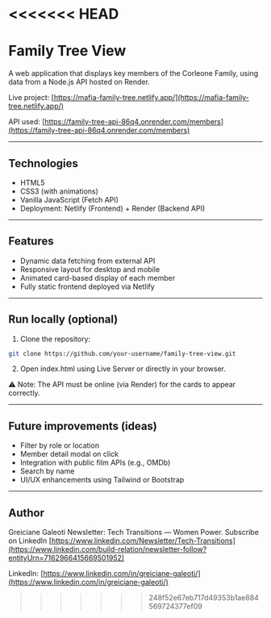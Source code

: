 <<<<<<< HEAD
=======
# Family Tree View

A web application that displays key members of the Corleone Family, using data from a Node.js API hosted on Render.

Live project:
[https://mafia-family-tree.netlify.app/](https://mafia-family-tree.netlify.app/)

API used:
[https://family-tree-api-86q4.onrender.com/members](https://family-tree-api-86q4.onrender.com/members)

---

## Technologies

* HTML5
* CSS3 (with animations)
* Vanilla JavaScript (Fetch API)
* Deployment: Netlify (Frontend) + Render (Backend API)

---

## Features

* Dynamic data fetching from external API
* Responsive layout for desktop and mobile
* Animated card-based display of each member
* Fully static frontend deployed via Netlify

---

## Run locally (optional)

1. Clone the repository:

```bash
git clone https://github.com/your-username/family-tree-view.git
```

2. Open index.html using Live Server or directly in your browser.

⚠️ Note: The API must be online (via Render) for the cards to appear correctly.

---

## Future improvements (ideas)

* Filter by role or location
* Member detail modal on click
* Integration with public film APIs (e.g., OMDb)
* Search by name
* UI/UX enhancements using Tailwind or Bootstrap

---

## Author

Greiciane Galeoti
Newsletter: Tech Transitions — Women Power.
Subscribe on LinkedIn [https://www.linkedin.com/Newsletter/Tech-Transitions](https://www.linkedin.com/build-relation/newsletter-follow?entityUrn=7162966415669501952)

LinkedIn: [https://www.linkedin.com/in/greiciane-galeoti/](https://www.linkedin.com/in/greiciane-galeoti/)

>>>>>>> 248f52e67eb717d49353b1ae884569724377ef09
